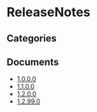# ReleaseNotes

## Categories


## Documents
- [1.0.0.0](1.0.0.0.md)
- [1.1.0.0](1.1.0.0.md)
- [1.2.0.0](1.2.0.0.md)
- [1.2.99.0](1.2.99.0.md)